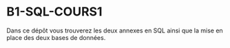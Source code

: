 # B1-SQL-COURS1
Dans ce dépôt vous trouverez les deux annexes en SQL ainsi que la mise en place des deux bases de données.